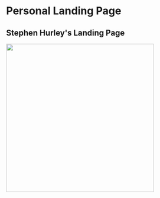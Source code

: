 # Personal Landing Page
## Stephen Hurley's Landing Page
<img src="Readme/Front_end.avif" width="400"/>
